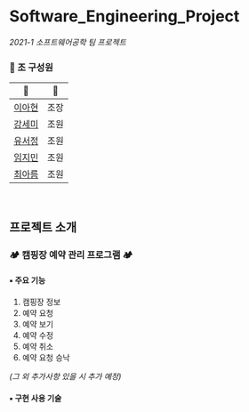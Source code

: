 # Software_Engineering_Project
*2021-1 소프트웨어공학 팀 프로젝트*


### 📍 조 구성원
| 🙍 | 📎 |
|:---:|:---:|
| [이아현](https://github.com/LAH1203) | 조장 |
| [강세미](https://github.com/semi-cloud) | 조원 |
| [유서정](https://github.com/seojung87) | 조원 |
| [임지민](https://github.com/jimin3263) | 조원 |
| [최아름](https://github.com/areum17) | 조원 |

<br>

## 프로젝트 소개
### 🏕️ 캠핑장 예약 관리 프로그램 🏕️
#### ▪️ 주요 기능
1. 캠핑장 정보
2. 예약 요청
3. 예약 보기
4. 예약 수정
5. 예약 취소
6. 예약 요청 승낙

*(그 외 추가사항 있을 시 추가 예정)*

#### ▪️ 구현 사용 기술
